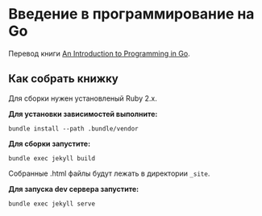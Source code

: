 # Введение в программирование на Go

Перевод книги [An Introduction to Programming in Go][1].

[1]: http://www.golang-book.com/


## Как собрать книжку

Для сборки нужен установленый Ruby 2.x.

**Для установки зависимостей выполните:**

```
bundle install --path .bundle/vendor
```

**Для сборки запустите:**

```
bundle exec jekyll build
```

Собранные .html файлы будут лежать в директории `_site`.

**Для запуска dev сервера запустите:**

```
bundle exec jekyll serve
```
